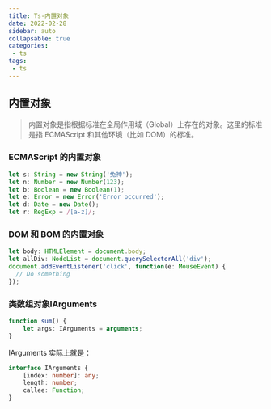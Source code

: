 ```yaml
---
title: Ts-内置对象
date: 2022-02-28
sidebar: auto
collapsable: true
categories:
 - ts
tags:
 - ts
---
```


## 内置对象

> 内置对象是指根据标准在全局作用域（Global）上存在的对象。这里的标准是指 ECMAScript 和其他环境（比如 DOM）的标准。

### ECMAScript 的内置对象
```ts
let s: String = new String('兔神');
let n: Number = new Number(123);
let b: Boolean = new Boolean(1);
let e: Error = new Error('Error occurred');
let d: Date = new Date();
let r: RegExp = /[a-z]/;
```
### DOM 和 BOM 的内置对象
```ts
let body: HTMLElement = document.body;
let allDiv: NodeList = document.querySelectorAll('div');
document.addEventListener('click', function(e: MouseEvent) {
  // Do something
});
```

### 类数组对象IArguments
```ts
function sum() {
    let args: IArguments = arguments;
}
```

IArguments 实际上就是：
```ts
interface IArguments {
    [index: number]: any;
    length: number;
    callee: Function;
}
```